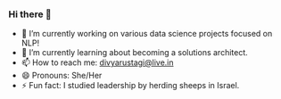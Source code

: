 ### Hi there 👋

- 🔭 I’m currently working on various data science projects focused on NLP!
- 🌱 I’m currently learning about becoming a solutions architect.
- 📫 How to reach me: divyarustagi@live.in
- 😄 Pronouns: She/Her
- ⚡ Fun fact: I studied leadership by herding sheeps in Israel.

<!--
**DivyaRustagi10/DivyaRustagi10** is a ✨ _special_ ✨ repository because its `README.md` (this file) appears on your GitHub profile.

Here are some ideas to get you started:

- 🔭 I’m currently working on ...
- 🌱 I’m currently learning ...
- 👯 I’m looking to collaborate on ...
- 🤔 I’m looking for help with ...
- 💬 Ask me about ...
- 📫 How to reach me: ...
- 😄 Pronouns: ...
- ⚡ Fun fact: ...
-->
